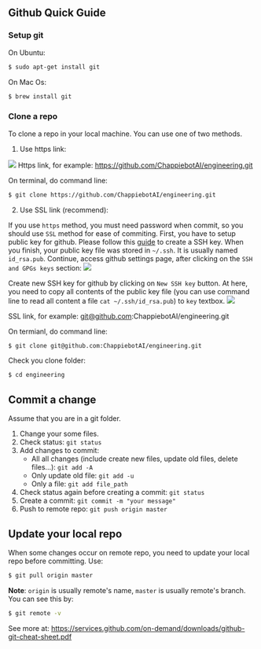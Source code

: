## Github Quick Guide
### Setup git
On Ubuntu:
```bash
$ sudo apt-get install git
```
On Mac Os:
```bash
$ brew install git
```

### Clone a repo
To clone a repo in your local machine. You can use one of two methods.

1. Use https link:

![](https://chappiebotai.github.io/images/github-quickguide/https-clone.png)
Https link, for example: https://github.com/ChappiebotAI/engineering.git

On terminal, do command line:
```bash
$ git clone https://github.com/ChappiebotAI/engineering.git
```

2. Use SSL link (recommend):

If you use `https` method, you must need password when commit, so you should use `SSL` method for ease of commiting. First, you have to setup public key for github. Please follow this [guide](https://help.github.com/articles/generating-a-new-ssh-key-and-adding-it-to-the-ssh-agent/) to create a SSH key. When you finish, your public key file was stored in `~/.ssh`. It is usually named `id_rsa.pub`. Continue, access github settings page, after clicking on  the `SSH and GPGs keys` section:
![](https://chappiebotai.github.io/images/github-quickguide/github-setting.png)

Create new SSH key for github by clicking on `New SSH key` button. At here, you need to copy all contents of the public key file (you can use command line to read all content a file `cat ~/.ssh/id_rsa.pub`) to `key` textbox.
![](https://chappiebotai.github.io/images/github-quickguide/github-ssh.png)


SSL link, for example: git@github.com:ChappiebotAI/engineering.git

On termianl, do command line:
```bash
$ git clone git@github.com:ChappiebotAI/engineering.git
```
Check you clone folder:
```bash
$ cd engineering
```
## Commit a change
Assume that you are in a git folder.
1. Change your some files.
2. Check status: `git status`
3. Add changes to commit:
    - All all changes (include create new files, update old files, delete files...): `git add -A`
    - Only update old file: `git add -u`
    - Only a file: `git add file_path`
4. Check status again before creating a commit: `git status`
5. Create a commit: `git commit -m "your message"`
6. Push to remote repo: `git push origin master`

## Update your local repo
When some changes occur on remote repo, you need to update your local repo before committing. Use:
```bash
$ git pull origin master
```

**Note**: `origin` is usually remote's name, `master` is usually remote's branch. You can see this by:
```bash
$ git remote -v
```

See more at: https://services.github.com/on-demand/downloads/github-git-cheat-sheet.pdf
